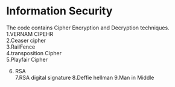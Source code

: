 <h1>Information Security</h1>
The code contains Cipher Encryption and Decryption techniques.
1.VERNAM CIPEHR<br>
2.Ceaser cipher<br>
3.RailFence<br>
4.transposition Cipher<br>
5.Playfair Cipher<br>

6. RSA<br>
7.RSA digital signature
8.Deffie hellman
9.Man in Middle
